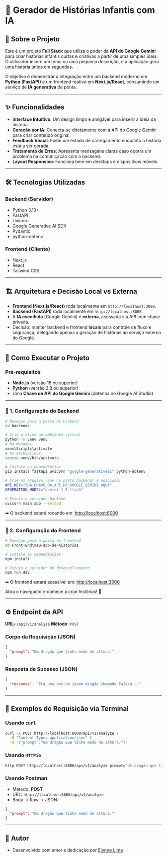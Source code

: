 
# 🤖 Gerador de Histórias Infantis com IA

## 📖 Sobre o Projeto
Este é um projeto **Full Stack** que utiliza o poder da **API do Google Gemini** para criar histórias infantis curtas e criativas a partir de uma simples ideia.  
O utilizador insere um tema ou uma pequena descrição, e a aplicação gera uma história única em segundos.

O objetivo é demonstrar a integração entre um backend moderno em **Python (FastAPI)** e um frontend reativo em **Next.js/React**, consumindo um serviço de **IA generativa** de ponta.

---

## ✨ Funcionalidades
- **Interface Intuitiva**: Um design limpo e amigável para inserir a ideia da história.  
- **Geração por IA**: Conecta-se diretamente com a API do Google Gemini para criar conteúdo original.  
- **Feedback Visual**: Exibe um estado de carregamento enquanto a história está a ser gerada.  
- **Tratamento de Erros**: Apresenta mensagens claras caso ocorra um problema na comunicação com o backend.  
- **Layout Responsivo**: Funciona bem em desktops e dispositivos móveis.  

---

## 🛠️ Tecnologias Utilizadas
### Backend (Servidor)
- Python 3.10+  
- FastAPI  
- Uvicorn  
- Google Generative AI SDK  
- Pydantic  
- python-dotenv  

### Frontend (Cliente)
- Next.js  
- React  
- Tailwind CSS  

---

## 🏗️ Arquitetura e Decisão Local vs Externa
- **Frontend (Next.js/React)** roda localmente em `http://localhost:3000`.  
- **Backend (FastAPI)** roda localmente em `http://localhost:8000`.  
- A **IA escolhida** (Google Gemini) é **externa**, acessada via API com chave privada.  
- Decisão: manter backend e frontend **locais** para controle de fluxo e segurança, delegando apenas a geração de histórias ao serviço externo do Google.

---

## 🚀 Como Executar o Projeto

### Pré-requisitos
- **Node.js** (versão 18 ou superior)  
- **Python** (versão 3.8 ou superior)  
- Uma **Chave de API do Google Gemini** (obtenha no Google AI Studio)  

---

### 🔹 1. Configuração do Backend
```bash
# Navegue para a pasta do backend
cd backend/

# Crie e ative um ambiente virtual
python -m venv venv
# No Windows:
venv\Scripts\activate
# No macOS/Linux:
source venv/bin/activate

# Instale as dependências
pip install fastapi uvicorn "google-generativeai" python-dotenv

# Crie um arquivo .env na pasta backend/ e adicione:
API_KEY="SUA_CHAVE_DA_API_DO_GOOGLE_GEMINI_AQUI"
GENERATION_MODEL="gemini-1.5-flash"

# Inicie o servidor backend
uvicorn main:app --reload
````

➡ O backend estará rodando em: [http://localhost:8000](http://localhost:8000)

---

### 🔹 2. Configuração do Frontend

```bash
# Navegue para a pasta do frontend
cd Front-End\meu-app-de-historias

# Instale as dependências
npm install

# Inicie o servidor de desenvolvimento
npm run dev
```

➡ O frontend estará acessível em: [http://localhost:3000](http://localhost:3000)

Abra o navegador e comece a criar histórias! 🎉

---

## ⚙️ Endpoint da API

**URL:** `/api/v1/analyze`
**Método:** `POST`

### Corpo da Requisição (JSON)

```json
{
  "prompt": "Um dragão que tinha medo de altura."
}
```

### Resposta de Sucesso (JSON)

```json
{
  "response": "Era uma vez um jovem dragão chamado Faísca..."
}
```

---

## 📌 Exemplos de Requisição via Terminal

### Usando `curl`

```bash
curl -X POST http://localhost:8000/api/v1/analyze \
  -H "Content-Type: application/json" \
  -d '{"prompt":"Um dragão que tinha medo de altura."}'
```

### Usando `HTTPie`

```bash
http POST http://localhost:8000/api/v1/analyze prompt="Um dragão que tinha medo de altura."
```

### Usando Postman

* Método: **POST**
* URL: `http://localhost:8000/api/v1/analyze`
* Body → Raw → JSON:

```json
{
  "prompt": "Um dragão que tinha medo de altura."
}
```

---

## 👤 Autor

* Desenvolvido  com amor e dedicação por  [Elynne Lima](https://github.com/ElynneLima)
